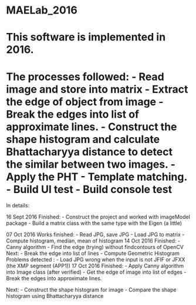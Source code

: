 # MAELab_2016

This software is implemented in 2016.
======================================================================================================
The processes followed:
	- Read image and store into matrix
	- Extract the edge of object from image
	- Break the edges into list of approximate lines.
	- Construct the shape histogram and calculate Bhattacharyya distance to detect the similar between two images.
	- Apply the PHT 
	- Template matching.
	- Build UI test
	- Build console test
======================================================================================================
In details:

16 Sept 2016
Finished:
	- Construct the project and worked with imageModel package
	- Build a matrix class with the same type with the Eigen (a little)

07 Oct 2016
Works finished:
	- Read JPG, save JPG
	- Load JPG to matrix
	- Compute histogram, median, mean of histogram
14 Oct 2016
Finished:
	- Canny algorithm
	- Find the edge (trying) without findcontours of OpenCV
Next:
	- Break the edge into list of lines
	- Compute Geometric Histogram
Problems detected :
	- Load JPG wrong when the input is not JFIF or JFXX (the XMP segment (APP1))
17 Oct 2016
Finished:
	- Apply Canny algorithm into Image class (after verified)
	- Get the edge of image into list of edges
	- Break the edges into approximate lines.

Next:
	- Construct the shape histogram for image
	- Compare the shape histogram using Bhattacharyya distance
